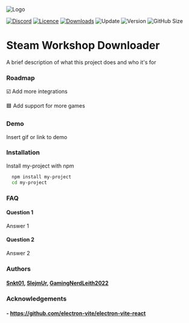 
![Logo](https://dev-to-uploads.s3.amazonaws.com/uploads/articles/th5xamgrr6se0x5ro4g6.png)


[![Discord](https://img.shields.io/discord/980492607778091058?label=Discord&logo=Discord&style=flat-square)](https://discord.com/invite/TrxaNYb2Vv)
[![Licence](https://img.shields.io/github/license/Community-Workshop-Downloader/CommunityWorkshopMain?color=%23A42E2B&label=Licence&logo=GNU&style=flat-square)](https://www.gnu.org/licenses/gpl-3.0.en.html)
[![Downloads](https://img.shields.io/github/downloads/Community-Workshop-Downloader/CommunityWorkshopMain/total?label=Downloads&logo=GitHub&style=flat-square)](https://github.com/Community-Workshop-Downloader/CommunityWorkshopMain/releases)
![Update](https://img.shields.io/github/last-commit/Community-Workshop-Downloader/CommunityWorkshopMain?label=Latest%20Update&style=flat-square)
![Version](https://img.shields.io/github/v/tag/Community-Workshop-Downloader/CommunityWorkshopMain?label=Version&style=flat-square)
![GitHub Size](https://img.shields.io/github/repo-size/Community-Workshop-Downloader/CommunityWorkshopMain?label=Project%20Size&style=flat-square)
# Steam Workshop Downloader

A brief description of what this project does and who it's for


### Roadmap
☑️ Add more integrations

🟦 Add support for more games


### Demo

Insert gif or link to demo


### Installation

Install my-project with npm

```bash
  npm install my-project
  cd my-project
```
    
### FAQ

#### Question 1

Answer 1

#### Question 2

Answer 2


### Authors

#### [Snkt01](https://github.com/snkt01), [SlejmUr](https://github.com/SlejmUr), [GamingNerdLeith2022](https://github.com/GamingNerdLeith2020)


### Acknowledgements
#### - https://github.com/electron-vite/electron-vite-react
